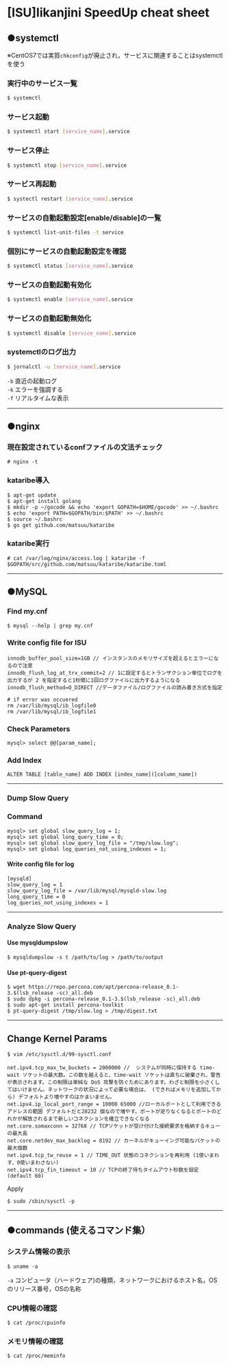 # [ISU]Iikanjini SpeedUp cheat sheet
## ●systemctl
※CentOS7では実質`chkconfig`が廃止され，サービスに関連することはsystemctlを使う
### 実行中のサービス一覧
```bash
$ systemctl
```

### サービス起動
```bash
$ systemctl start [service_name].service
```

### サービス停止
```bash
$ systemctl stop [service_name].service
```

### サービス再起動
```bash
$ systectl restart [service_name].service
```

### サービスの自動起動設定[enable/disable]の一覧
```bash
$ systemctl list-unit-files -t service
```

### 個別にサービスの自動起動設定を確認
```bash
$ systemctl status [service_name].service
```

### サービスの自動起動有効化
```bash
$ systemctl enable [service_name].service
```
### サービスの自動起動無効化
```bash
$ systemctl disable [service_name].service
```

### systemctlのログ出力
```bash
$ jornalctl -u [service_name].service
```
`-b` 直近の起動ログ  
`-k` エラーを強調する  
`-f` リアルタイムな表示  

---

## ●nginx
### 現在設定されているconfファイルの文法チェック
```
# nginx -t
```

### kataribe導入
```
$ apt-get update
$ apt-get install golang
$ mkdir -p ~/gocode && echo 'export GOPATH=$HOME/gocode' >> ~/.bashrc
$ echo 'export PATH=$GOPATH/bin:$PATH' >> ~/.bashrc
$ source ~/.bashrc
$ go get github.com/matsuu/kataribe
```

### kataribe実行
```
# cat /var/log/nginx/access.log | kataribe -f $GOPATH/src/github.com/matsuu/kataribe/kataribe.toml
```

---

## ●MySQL
### Find my.cnf
```
$ mysql --help | grep my.cnf
```
### Write config file for ISU
```
innodb_buffer_pool_size=1GB // インスタンスのメモリサイズを超えるとエラーになるので注意
innodb_flush_log_at_trx_commit=2 // 1に設定するとトランザクション単位でログを出力するが 2 を指定すると1秒間に1回ログファイルに出力するようになる
innodb_flush_method=O_DIRECT //データファイル/ログファイルの読み書き方式を指定
```
```
# if error was occuered
rm /var/lib/mysql/ib_logfile0
rm /var/lib/mysql/ib_logfile1
```
### Check Parameters
```
mysql> select @@[param_name];
```
### Add Index
```
ALTER TABLE [table_name] ADD INDEX [index_name]([column_name])
```

---

### Dump Slow Query
### Command
```
mysql> set global slow_query_log = 1;
mysql> set global long_query_time = 0;
mysql> set global slow_query_log_file = "/tmp/slow.log";
mysql> set global log_queries_not_using_indexes = 1;
```
#### Write config file for log
```
[mysqld]
slow_query_log = 1
slow_query_log_file = /var/lib/mysql/mysqld-slow.log
long_query_time = 0
log_queries_not_using_indexes = 1
```
---
### Analyze Slow Query
#### Use mysqldumpslow
```
$ mysqldumpslow -s t /path/to/log > /path/to/output
```
#### Use pt-query-digest
```
$ wget https://repo.percona.com/apt/percona-release_0.1-3.$(lsb_release -sc)_all.deb
$ sudo dpkg -i percona-release_0.1-3.$(lsb_release -sc)_all.deb
$ sudo apt-get install percona-toolkit
$ pt-query-digest /tmp/slow.log > /tmp/digest.txt
```

---

## Change Kernel Params
```
$ vim /etc/sysctl.d/99-sysctl.conf
```
```
net.ipv4.tcp_max_tw_buckets = 2000000 //  システムが同時に保持する time-wait ソケットの最大数。この数を越えると、time-wait ソケットは直ちに破棄され、警告が表示されます。この制限は単純な DoS 攻撃を防ぐためにあります。わざと制限を小さくしてはいけません。ネットワークの状況によって必要な場合は、 (できればメモリを追加してから) デフォルトより増やすのはかまいません。
net.ipv4.ip_local_port_range = 10000 65000 //ローカルポートとして利用できるアドレスの範囲 デフォルトだと28232 個なので増やす。ポートが足りなくなるとポートのどれかが解放されるまで新しいコネクションを確立できなくなる
net.core.somaxconn = 32768 // TCPソケットが受け付けた接続要求を格納するキューの最大長
net.core.netdev_max_backlog = 8192 // カーネルがキューイング可能なパケットの最大個数
net.ipv4.tcp_tw_reuse = 1 // TIME_OUT 状態のコネクションを再利用 (1使いまわす、0使いまわさない)
net.ipv4.tcp_fin_timeout = 10 // TCPの終了待ちタイムアウト秒数を設定(default 60)
```
Apply
```
$ sudo /sbin/sysctl -p
```

---

## ●commands (使えるコマンド集）
### システム情報の表示
```
$ uname -a
```
`-a` コンピュータ（ハードウェア)の種類，ネットワークにおけるホスト名，OSのリリース番号，OSの名称

### CPU情報の確認
```
$ cat /proc/cpuinfo
```

### メモリ情報の確認
```
$ cat /proc/meminfo
```


